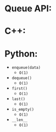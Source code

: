 # Queue API:
# C++:
# Python:
* `enqueue(data)`
  - `O(1)`
* `dequeue()`
  - `O(1)`
* `first()`
  - `O(1)`
* `last()`
  - `O(1)`
* `is_empty()`
  - `O(1)`
* `__len__`
  - `O(1)`
